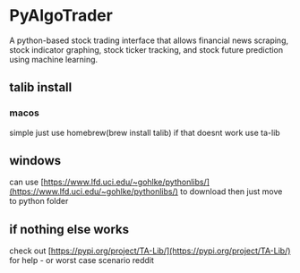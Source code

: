 # PyAlgoTrader
A python-based stock trading interface that allows financial news scraping, stock indicator graphing, stock ticker tracking, and stock future prediction using machine learning.
## talib install
### macos
simple just use homebrew(brew install talib)
if that doesnt work use ta-lib
## windows
can use [https://www.lfd.uci.edu/~gohlke/pythonlibs/](https://www.lfd.uci.edu/~gohlke/pythonlibs/) to download
then just move to python folder
## if nothing else works
check out [https://pypi.org/project/TA-Lib/](https://pypi.org/project/TA-Lib/)
for help - or worst case scenario reddit
